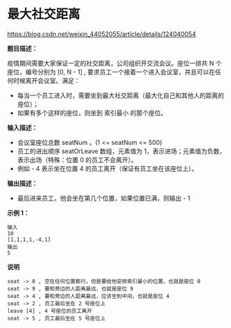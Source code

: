 # 最大社交距离

https://blog.csdn.net/weixin_44052055/article/details/124040054

**题目描述：**

疫情期间需要大家保证一定的社交距离，公司组织开交流会议。座位一排共 N 个座位，编号分别为 [0, N - 1] , 要求员工一个接着一个进入会议室，并且可以在任何时候离开会议室。满足：

- 每当一个员工进入时，需要坐到最大社交距离（最大化自己和其他人的距离的座位）；
- 如果有多个这样的座位，则坐到 索引最小 的那个座位。

**输入描述：**

- 会议室座位总数 seatNum 。(1 <= seatNum <= 500)
- 员工的进出顺序 seatOrLeave 数组，元素值为 1，表示进场；元素值为负数，表示出场（特殊：位置 0 的员工不会离开）。
- 例如 - 4 表示坐在位置 4 的员工离开（保证有员工坐在该座位上）。

**输出描述：**

- 最后进来员工，他会坐在第几个位置，如果位置已满，则输出 - 1

**示例 1：**

```
输入
10
[1,1,1,1,-4,1]
输出
5
```

**说明**

```
seat -> 0 , 空在任何位置都行，但是要给他安排索引最小的位置，也就是座位 0
seat -> 9 , 要和旁边的人距离最远，也就是座位 9
seat -> 4 , 要和旁边的人距离最远，应该坐到中间，也就是座位 4
seat -> 2 , 员工最后坐在 2 号座位上
leave [4] , 4 号座位的员工离开
seat -> 5 , 员工最后坐在 5 号座位上
```


